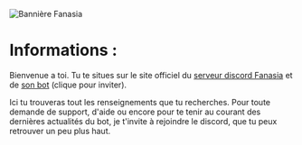 

![Bannière Fanasia](https://media.discordapp.net/attachments/738873501666115595/738876016705142904/ahe.png?size=1024)

# Informations :
Bienvenue a toi.
Tu te situes sur le site officiel du [serveur discord Fanasia](https://discord.gg/VR9T9Yr) et de [son bot](https://discord.com/api/oauth2/authorize?client_id=734773025148239944&permissions=8&scope=bot) (clique pour inviter).

Ici tu trouveras tout les renseignements que tu recherches.
Pour toute demande de support, d'aide ou encore pour te tenir au courant des dernières actualités du bot, je t'invite à rejoindre le discord, que tu peux retrouver un peu plus haut.
